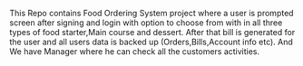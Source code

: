 This Repo contains Food Ordering System project where a user is prompted screen after signing and login with option to choose from with in all three types of food starter,Main course and dessert. After that bill is generated for the user and all users data is backed up (Orders,Bills,Account info etc). And We have Manager where he can check all the customers activities.
